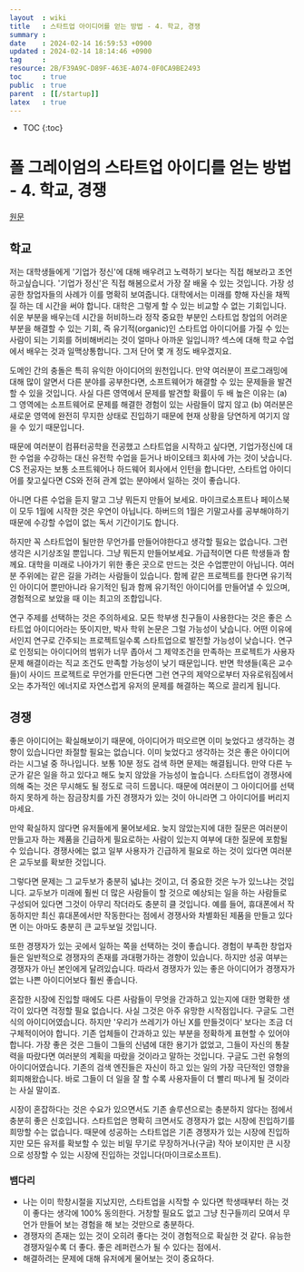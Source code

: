```yaml
---
layout  : wiki
title   : 스타트업 아이디어를 얻는 방법 - 4. 학교, 경쟁 
summary : 
date    : 2024-02-14 16:59:53 +0900
updated : 2024-02-14 18:14:46 +0900
tag     : 
resource: 2B/F39A9C-D89F-463E-A074-0F0CA9BE2493
toc     : true
public  : true
parent  : [[/startup]] 
latex   : true
---
```

* TOC
{:toc}

# 폴 그레이엄의 스타트업 아이디를 얻는 방법 - 4. 학교, 경쟁
[원문](https://www.paulgraham.com/startupideas.html)

## 학교

저는 대학생들에게 '기업가 정신'에 대해 배우려고 노력하기 보다는 직접 해보라고 조언하고싶습니다. '기업가 정신'은 직접 해봄으로서 가장 잘 배울 수 있는 것입니다. 가장 성공한 창업자들의 사례가 이를 명확히 보여줍니다. 대학에서는 미래를 향해 자신을 채찍질 하는 데 시간을 써야 합니다. 대학은 그렇게 할 수 있는 비교할 수 없는 기회입니다. 쉬운 부분을 배우는데 시간을 허비하느라 정작 중요한 부분인 스타트업 창업의 어려운 부분을 해결할 수 있는 기회, 즉 유기적(organic)인 스타트업 아이디어를 가질 수 있는 사람이 되는 기회를 허비해버리는 것이 얼마나 아까운 일입니까? 섹스에 대해 학교 수업에서 배우는 것과 일맥상통합니다. 그저 단어 몇 개 정도 배우겠지요.

도메인 간의 충돌은 특히 유익한 아이디어의 원천입니다. 만약 여러분이 프로그래밍에 대해 많이 알면서 다른 분야를 공부한다면, 소프트웨어가 해결할 수 있는 문제들을 발견할 수 있을 것입니다. 사실 다른 영역에서 문제를 발견할 확률이 두 배 높은 이유는 (a) 그 영역에는 소프트웨어로 문제를 해결한 경험이 있는 사람들이 많지 않고 (b) 여러분은 새로운 영역에 완전히 무지한 상태로 진입하기 때문에 현재 상황을 당연하게 여기지 않을 수 있기 때문입니다.

때문에 여러분이 컴퓨터공학을 전공했고 스타트업을 시작하고 싶다면, 기업가정신에 대한 수업을 수강하는 대신 유전학 수업을 듣거나 바이오테크 회사에 가는 것이 낫습니다. CS 전공자는 보통 소프트웨어나 하드웨어 회사에서 인턴을 합니다만, 스타트업 아이디어를 찾고싶다면 CS와 전혀 관계 없는 분야에서 일하는 것이 좋습니다.

아니면 다른 수업을 듣지 말고 그냥 뭐든지 만들어 보세요. 마이크로소프트나 페이스북이 모두 1월에 시작한 것은 우연이 아닙니다. 하버드의 1월은 기말고사를 공부해야하기 때문에 수강할 수업이 없는 독서 기간이기도 합니다.

하지만 꼭 스타트업이 될만한 무언가를 만들어야한다고 생각할 필요는 없습니다. 그런 생각은 시기상조일 뿐입니다. 그냥 뭐든지 만들어보세요. 가급적이면 다른 학생들과 함께요. 대학을 미래로 나아가기 위한 좋은 곳으로 만드는 것은 수업뿐만이 아닙니다. 여러분 주위에는 같은 길을 가려는 사람들이 있습니다. 함께 같은 프로젝트를 한다면 유기적인 아이디어 뿐만아니라 유기적인 팀과 함께 유기적인 아이디어를 만들어낼 수 있으며, 경험적으로 보았을 때 이는 최고의 조합입니다.

연구 주제를 선택하는 것은 주의하세요. 모든 학부생 친구들이 사용한다는 것은 좋은 스타트업 아이디어라는 뜻이지만, 박사 학위 논문은 그럴 가능성이 낮습니다. 어떤 이유에서인지 연구로 간주되는 프로젝트일수록 스타트업으로 발전할 가능성이 낮습니다. 연구로 인정되는 아이디어의 범위가 너무 좁아서 그 제약조건을 만족하는 프로젝트가 사용자 문제 해결이라는 직교 조건도 만족할 가능성이 낮기 때문입니다. 반면 학생들(혹은 교수들)이 사이드 프로젝트로 무언가를 만든다면 그런 연구의 제약으로부터 자유로워짐에서 오는 추가적인 에너지로 자연스럽게 유저의 문제를 해결하는 쪽으로 끌리게 됩니다.

## 경쟁

좋은 아이디어는 확실해보이기 때문에, 아이디어가 떠오르면 이미 늦었다고 생각하는 경향이 있습니다만 좌절할 필요는 없습니다. 이미 늦었다고 생각하는 것은 좋은 아이디어라는 시그널 중 하나입니다. 보통 10분 정도 검색 하면 문제는 해결됩니다. 만약 다른 누군가 같은 일을 하고 있다고 해도 늦지 않았을 가능성이 높습니다. 스타트업이 경쟁사에 의해 죽는 것은 무시해도 될 정도로 극히 드뭅니다. 때문에 여러분이 그 아이디어를 선택하지 못하게 하는 잠금장치를 가진 경쟁자가 있는 것이 아니라면 그 아이디어를 버리지 마세요.

만약 확실하지 않다면 유저들에게 물어보세요. 늦지 않았는지에 대한 질문은 여러분이 만들고자 하는 제품을 긴급하게 필요로하는 사람이 있는지 여부에 대한 질문에 포함될 수 있습니다. 경쟁사에는 없고 일부 사용자가 긴급하게 필요로 하는 것이 있다면 여러분은 교두보를 확보한 것입니다.

그렇다면 문제는 그 교두보가 충분히 넓냐는 것이고, 더 중요한 것은 누가 있느냐는 것입니다. 교두보가 미래에 훨씬 더 많은 사람들이 할 것으로 예상되는 일을 하는 사람들로 구성되어 있다면 그것이 아무리 작더라도 충분히 클 것입니다. 예를 들어, 휴대폰에서 작동하지만 최신 휴대폰에서만 작동한다는 점에서 경쟁사와 차별화된 제품을 만들고 있다면 이는 아마도 충분히 큰 교두보일 것입니다. 

또한 경쟁자가 있는 곳에서 일하는 쪽을 선택하는 것이 좋습니다. 경험이 부족한 창업자들은 일반적으로 경쟁자의 존재를 과대평가하는 경향이 있습니다. 하지만 성공 여부는 경쟁자가 아닌 본인에게 달려있습니다. 따라서 경쟁자가 있는 좋은 아이디어가 경쟁자가 없는 나쁜 아이디어보다 훨씬 좋습니다.

혼잡한 시장에 진입할 때에도 다른 사람들이 무엇을 간과하고 있는지에 대한 명확한 생각이 있다면 걱정할 필요 없습니다. 사실 그것은 아주 유망한 시작점입니다. 구글도 그런 식의 아이디어였습니다. 하지만 '우리가 쓰레기가 아닌 X를 만들것이다' 보다는 조금 더 구체적이어야 합니다. 기존 업체들이 간과하고 있는 부분을 정확하게 표현할 수 있어야 합니다. 가장 좋은 것은 그들이 그들의 신념에 대한 용기가 없었고, 그들이 자신의 통찰력을 따랐다면 여러분의 계획을 따랐을 것이라고 말하는 것입니다. 구글도 그런 유형의 아이디어였습니다. 기존의 검색 엔진들은 자신이 하고 있는 일의 가장 극단적인 영향을 회피해왔습니다. 바로 그들이 더 일을 잘 할 수록 사용자들이 더 빨리 떠나게 될 것이라는 사실 말이죠.

시장이 혼잡하다는 것은 수요가 있으면서도 기존 솔루션으로는 충분하지 않다는 점에서 충분히 좋은 신호입니다. 스타트업은 명확히 크면서도 경쟁자가 없는 시장에 진입하기를 희망할 수는 없습니다. 때문에 성공하는 스타트업은 기존 경쟁자가 있는 시장에 진입하지만 모든 유저를 확보할 수 있는 비밀 무기로 무장하거나(구글) 작아 보이지만 큰 시장으로 성장할 수 있는 시장에 진입하는 것입니다(마이크로소프트).

### 뱀다리

- 나는 이미 학창시절을 지났지만, 스타트업을 시작할 수 있다면 학생때부터 하는 것이 좋다는 생각에 100% 동의한다. 거창할 필요도 없고 그냥 친구들끼리 모여서 무언가 만들어 보는 경험을 해 보는 것만으로 충분하다.
- 경쟁자의 존재는 있는 것이 오히려 좋다는 것이 경험적으로 확실한 것 같다. 유능한 경쟁자일수록 더 좋다. 좋은 레퍼런스가 될 수 있다는 점에서.
- 해결하려는 문제에 대해 유저에게 물어보는 것이 중요하다.
